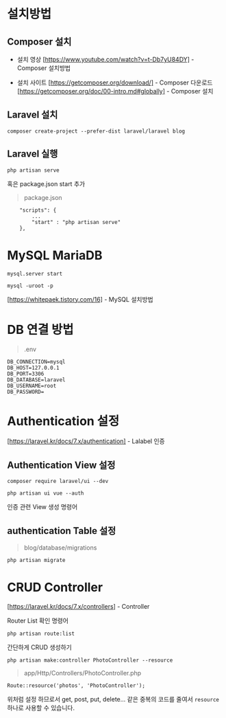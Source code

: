 # 설치방법

## Composer 설치

- 설치 영상
[https://www.youtube.com/watch?v=t-Db7yU84DY] - Composer 설치방법

- 설치 사이트
[https://getcomposer.org/download/] - Composer 다운로드
[https://getcomposer.org/doc/00-intro.md#globally] - Composer 설치


## Laravel 설치

~~~
composer create-project --prefer-dist laravel/laravel blog
~~~

## Laravel 실행

~~~
php artisan serve
~~~

혹은 package.json start 추가 

> package.json

~~~
    "scripts": {
        ...
        "start" : "php artisan serve"
    },
~~~

# MySQL MariaDB

~~~
mysql.server start

mysql -uroot -p
~~~

[https://whitepaek.tistory.com/16] - MySQL 설치방법

# DB 연결 방법

> .env

~~~
DB_CONNECTION=mysql
DB_HOST=127.0.0.1
DB_PORT=3306
DB_DATABASE=laravel
DB_USERNAME=root
DB_PASSWORD=
~~~

# Authentication 설정

[https://laravel.kr/docs/7.x/authentication] - Lalabel 인증

## Authentication View 설정

~~~
composer require laravel/ui --dev

php artisan ui vue --auth
~~~

인증 관련 View 생성 명령어

## authentication Table 설정

> blog/database/migrations

~~~
php artisan migrate
~~~

# CRUD Controller

[https://laravel.kr/docs/7.x/controllers] - Controller

Router List 확인 명령어

~~~
php artisan route:list
~~~

간단하게 CRUD 생성하기

~~~
php artisan make:controller PhotoController --resource
~~~

> app/Http/Controllers/PhotoController.php

~~~
Route::resource('photos', 'PhotoController');
~~~

위처럼 설정 하므로서 get, post, put, delete... 같은 중복의 코드를 줄여서 `resource` 하나로 사용할 수 있습니다.